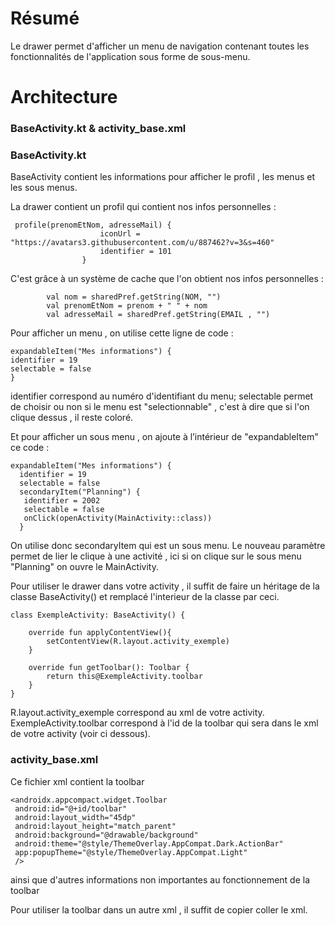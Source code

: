<h1>Résumé</h1>
Le drawer permet d'afficher un menu de navigation contenant toutes les fonctionnalités de l'application sous forme de sous-menu.

<h1>Architecture</h1>
<h3>BaseActivity.kt & activity_base.xml</h3>

<h3><a name="messageAdapter">BaseActivity.kt</a></h3>

BaseActivity contient les informations pour afficher le profil ,  les menus et les sous menus.

La drawer contient un profil qui contient nos infos personnelles :
```
 profile(prenomEtNom, adresseMail) {
                    iconUrl = "https://avatars3.githubusercontent.com/u/887462?v=3&s=460"
                    identifier = 101
                }
```

C'est grâce à un système de cache que l'on obtient nos infos personnelles :

```        val prenom = sharedPref.getString(PRENOM, "")
        val nom = sharedPref.getString(NOM, "")
        val prenomEtNom = prenom + " " + nom
        val adresseMail = sharedPref.getString(EMAIL , "")
```

Pour afficher un menu , on utilise cette ligne de code :
```       
expandableItem("Mes informations") {
identifier = 19
selectable = false
}
```
identifier correspond au numéro d'identifiant du menu;
selectable permet de choisir ou non si le menu est "selectionnable" , c'est à dire que si l'on clique dessus , il reste coloré.

Et pour afficher un sous menu , on ajoute à l’intérieur de "expandableItem" ce code :
```       
expandableItem("Mes informations") {
  identifier = 19
  selectable = false
  secondaryItem("Planning") {
   identifier = 2002
   selectable = false
   onClick(openActivity(MainActivity::class))
  }
```

On utilise donc secondaryItem qui est un sous menu.
Le nouveau paramètre permet de lier le clique à une activité , ici si on clique sur le sous menu "Planning" on ouvre le MainActivity.

Pour utiliser le drawer dans votre activity , il suffit de faire un héritage de la classe BaseActivity() et remplacé l'interieur de la classe par ceci.

```       
class ExempleActivity: BaseActivity() {

    override fun applyContentView(){
        setContentView(R.layout.activity_exemple)
    }

    override fun getToolbar(): Toolbar {
        return this@ExempleActivity.toolbar
    }
}

```

R.layout.activity_exemple correspond au xml de votre activity.
ExempleActivity.toolbar correspond à l'id de la toolbar qui sera dans le xml de votre activity (voir ci dessous).

<h3><a name="messageAdapter">activity_base.xml</a></h3>

Ce fichier xml contient la toolbar
```       
<androidx.appcompact.widget.Toolbar
 android:id="@+id/toolbar"
 android:layout_width="45dp"
 android:layout_height="match_parent"
 android:background="@drawable/background"
 android:theme="@style/ThemeOverlay.AppCompat.Dark.ActionBar"
 app:popupTheme="@style/ThemeOverlay.AppCompat.Light"
 />  
```
ainsi que d'autres informations non importantes au fonctionnement de la toolbar

Pour utiliser la toolbar dans un autre xml , il suffit de copier coller le xml.